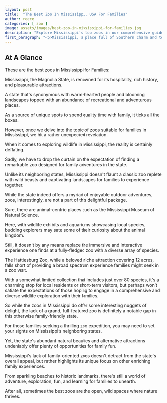 ```yaml
---
layout: post
title:  "The Best Zoo In Mississippi, USA For Families"
author: reece
categories: [ zoo ]
image: assets/images/best-zoo-in-mississippi-for-families.jpg
description: "Explore Mississippi's top zoos in our comprehensive guide. Discover their unique animal exhibits, educational programs, and fun-filled activities, making them the perfect destinations for a fun family day out or an enriching solo adventure."
first_paragraph: "<p>Mississippi, a place full of Southern charm and tourist attractions, offers a plethora of family-friendly adventures.</p><p>Among its treasure trove of must-visit places, the zoos across the state are a unique standout.</p><p>Ideal for fun-packed family outings, these zoological parks surge with exciting wildlife encounters, educational opportunities, and interactive exhibits that kids and adults alike will love.</p><p>So, buckle up adventure enthusiasts, as we take you on a journey through the jungle in your backyard! This blog shares our hand-picked, tried-and-tested selection of the best zoos in the Magnolia State, promising unforgettable experiences for families.</p><p>Ready for a wild ride around Mississippi? Let's explore!</p>"
---
```


## At A Glance

These are the best zoos in Mississippi for Families:

Mississippi, the Magnolia State, is renowned for its hospitality, rich history, and pleasurable attractions. 

A state that's synonymous with warm-hearted people and blooming landscapes topped with an abundance of recreational and adventurous places. 

As a source of unique spots to spend quality time with family, it ticks all the boxes. 

However, once we delve into the topic of zoos suitable for families in Mississippi, we hit a rather unexpected revelation.

When it comes to exploring wildlife in Mississippi, the reality is certainly deflating. 

Sadly, we have to drop the curtain on the expectation of finding a remarkable zoo designed for family adventures in the state. 

Unlike its neighboring states, Mississippi doesn't flaunt a classic zoo replete with wild beasts and captivating landscapes for families to experience together. 

While the state indeed offers a myriad of enjoyable outdoor adventures, zoos, interestingly, are not a part of this delightful package.

Sure, there are animal-centric places such as the Mississippi Museum of Natural Science. 

Here, with wildlife exhibits and aquariums showcasing local species, budding explorers may sate some of their curiosity about the animal kingdom. 

Still, it doesn't by any means replace the immersive and interactive experience one finds at a fully-fledged zoo with a diverse array of species. 



The Hattiesburg Zoo, while a beloved niche attraction covering 12 acres, falls short of providing a broad spectrum experience families might seek in a zoo visit. 

With a somewhat limited collection that includes just over 80 species, it's a charming stop for local residents or short-term visitors, but perhaps won’t satiate the expectations of those hoping to engage in a comprehensive and diverse wildlife exploration with their families. 



So while the zoos in Mississippi do offer some interesting nuggets of delight, the lack of a grand, full-featured zoo is definitely a notable gap in this otherwise family-friendly state. 

For those families seeking a thrilling zoo expedition, you may need to set your sights on Mississippi’s neighboring states. 

Yet, the state's abundant natural beauties and alternative attractions undeniably offer plenty of opportunities for family fun.

Mississippi's lack of family-oriented zoos doesn't detract from the state's overall appeal, but rather highlights its unique focus on other enriching family experiences. 

From sparkling beaches to historic landmarks, there's still a world of adventure, exploration, fun, and learning for families to unearth. 

After all, sometimes the best zoos are the open, wild spaces where nature thrives.